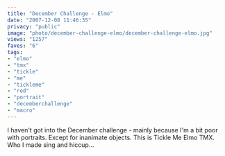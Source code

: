 ```yaml
---
title: "December Challenge - Elmo"
date: "2007-12-08 11:46:35"
privacy: "public"
image: "photo/december-challenge-elmo/december-challenge-elmo.jpg"
views: "1257"
faves: "6"
tags:
- "elmo"
- "tmx"
- "tickle"
- "me"
- "tickleme"
- "red"
- "portrait"
- "decemberchallenge"
- "macro"
---
```

I haven't got into the December challenge - mainly because I'm a bit poor with portraits. Except for inanimate objects. This is Tickle Me Elmo TMX. Who I made sing and hiccup...
